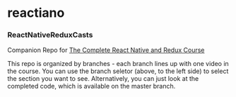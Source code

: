 # reactiano

### ReactNativeReduxCasts
Companion Repo for [The Complete React Native and Redux Course](https://www.udemy.com/the-complete-react-native-and-redux-course)

This repo is organized by branches - each branch lines up with one video in the course.  You can use the branch seletor (above, to the left side) to select the section you want to see.  Alternatively, you can just look at the completed code, which is available on the master branch.
